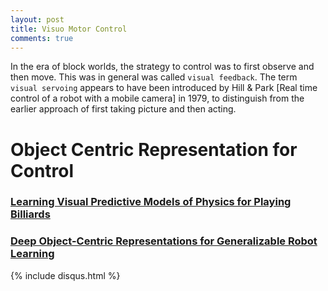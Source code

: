 ```yaml
---
layout: post
title: Visuo Motor Control
comments: true
---
```


In the era of block worlds, the strategy to control was to first observe and then
move. This was in general was called ``visual feedback``. The term ``visual servoing``
appears to have been introduced by Hill & Park [Real time control of a robot with a
mobile camera] in 1979, to distinguish from the earlier approach of first taking
picture and then acting.  

# Object Centric Representation for Control

### [Learning Visual Predictive Models of Physics for Playing Billiards](https://arxiv.org/abs/1511.07404)

### [Deep Object-Centric Representations for Generalizable Robot Learning ](https://arxiv.org/pdf/1708.04225.pdf)

{% include disqus.html %}

